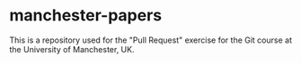 manchester-papers
=================

This is a repository used for the "Pull Request" exercise for the Git course at the University of Manchester, UK.
